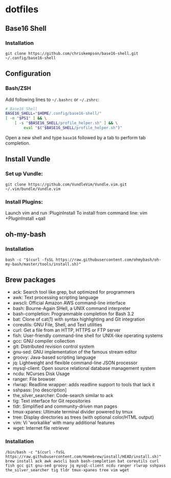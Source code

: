 # dotfiles

## Base16 Shell
### Installation

```shell
git clone https://github.com/chriskempson/base16-shell.git ~/.config/base16-shell
```
## Configuration
### Bash/ZSH

Add following lines to `~/.bashrc` or `~/.zshrc`:
```bash
# Base16 Shell
BASE16_SHELL="$HOME/.config/base16-shell/"
[ -n "$PS1" ] && \
    [ -s "$BASE16_SHELL/profile_helper.sh" ] && \
        eval "$("$BASE16_SHELL/profile_helper.sh")"
```
Open a new shell and type `base16` followed by a tab to perform tab completion.

## Install Vundle
### Set up Vundle:
```shell
git clone https://github.com/VundleVim/Vundle.vim.git ~/.vim/bundle/Vundle.vim
```
### Install Plugins:
Launch vim and run :PluginInstall
To install from command line: vim +PluginInstall +qall

## oh-my-bash
### Installation
```shell
bash -c "$(curl -fsSL https://raw.githubusercontent.com/ohmybash/oh-my-bash/master/tools/install.sh)"
```

## Brew packages 
- ack: Search tool like grep, but optimized for programmers
- awk: Text processing scripting language
- awscli: Official Amazon AWS command-line interface
- bash: Bourne-Again SHell, a UNIX command interpreter
- bash-completion: Programmable completion for Bash 3.2
- bat: Clone of cat(1) with syntax highlighting and Git integration
- coreutils: GNU File, Shell, and Text utilities
- curl: Get a file from an HTTP, HTTPS or FTP server
- fish: User-friendly command-line shell for UNIX-like operating systems
- gcc: GNU compiler collection
- git: Distributed revision control system
- gnu-sed: GNU implementation of the famous stream editor
- groovy: Java-based scripting language
- jq: Lightweight and flexible command-line JSON processor
- mysql-client: Open source relational database management system
- ncdu: NCurses Disk Usage
- ranger: File browser
- rlwrap: Readline wrapper: adds readline support to tools that lack it
- sshpass: [no description]
- the_silver_searcher: Code-search similar to ack
- tig: Text interface for Git repositories
- tldr: Simplified and community-driven man pages
- tmux-xpanes: Ultimate terminal divider powered by tmux
- tree: Display directories as trees (with optional color/HTML output)
- vim: Vi 'workalike' with many additional features
- wget: Internet file retriever
### Installation
```shell
/bin/bash -c "$(curl -fsSL https://raw.githubusercontent.com/Homebrew/install/HEAD/install.sh)"
brew install ack awk awscli bash bash-completion bat coreutils curl fish gcc git gnu-sed groovy jq mysql-client ncdu ranger rlwrap sshpass the_silver_searcher tig tldr tmux-xpanes tree vim wget
```
